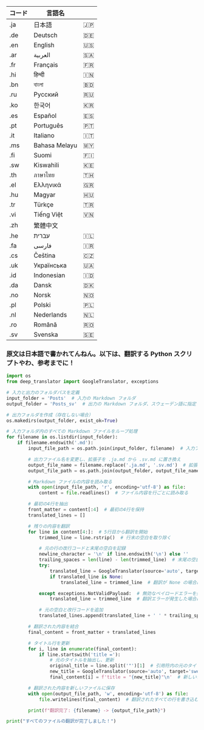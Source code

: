 | コード      | 言語名             |                    |
|-------------|-------------------|--------------------|
| .ja         | 日本語             | 🇯🇵                |
| .de         | Deutsch            | 🇩🇪                |
| .en         | English            | 🇺🇸                |
| .ar         | العربية             | 🇸🇦                |
| .fr         | Français           | 🇫🇷                |
| .hi         | हिन्दी             | 🇮🇳                |
| .bn         | বাংলা              | 🇧🇩                |
| .ru         | Русский            | 🇷🇺                |
| .ko         | 한국어             | 🇰🇷                |
| .es         | Español            | 🇪🇸                |
| .pt         | Português          | 🇵🇹                |
| .it         | Italiano           | 🇮🇹                |
| .ms         | Bahasa Melayu      | 🇲🇾                |
| .fi         | Suomi              | 🇫🇮                |
| .sw         | Kiswahili          | 🇰🇪                |
| .th         | ภาษาไทย            | 🇹🇭                |
| .el         | Ελληνικά           | 🇬🇷                |
| .hu         | Magyar             | 🇭🇺                |
| .tr         | Türkçe            | 🇹🇷                |
| .vi         | Tiếng Việt         | 🇻🇳                |
| .zh      | 繁體中文           |                    |
| .he        | עברית             | 🇮🇱                |
| .fa         | فارسی              | 🇮🇷                |
| .cs         | Čeština           | 🇨🇿                |
| .uk         | Українська        | 🇺🇦                |
| .id         | Indonesian         | 🇮🇩                |
| .da         | Dansk              | 🇩🇰                |
| .no         | Norsk              | 🇳🇴                |
| .pl         | Polski             | 🇵🇱                |
| .nl         | Nederlands         | 🇳🇱                |
| .ro         | Română             | 🇷🇴                |
| .sv         | Svenska            | 🇸🇪                |

### 原文は日本語で書かれてんねん。以下は、翻訳する Python スクリプトやわ、参考までに！

```python
import os
from deep_translator import GoogleTranslator, exceptions

# 入力と出力のフォルダパスを定義
input_folder = 'Posts'  # 入力の Markdown フォルダ
output_folder = 'Posts_sv'  # 出力の Markdown フォルダ、スウェーデン語に指定

# 出力フォルダを作成（存在しない場合）
os.makedirs(output_folder, exist_ok=True)

# 入力フォルダ内のすべての Markdown ファイルをループ処理
for filename in os.listdir(input_folder):
    if filename.endswith('.md'):
        input_file_path = os.path.join(input_folder, filename)  # 入力ファイルのパス

        # 出力ファイル名を変更し、拡張子を .ja.md から .sv.md に置き換え
        output_file_name = filename.replace('.ja.md', '.sv.md')  # 拡張子を置き換え
        output_file_path = os.path.join(output_folder, output_file_name)  # 出力ファイルのパス

        # Markdown ファイルの内容を読み取る
        with open(input_file_path, 'r', encoding='utf-8') as file:
            content = file.readlines()  # ファイル内容を行ごとに読み取る

        # 最初の4行を抽出
        front_matter = content[:4]  # 最初の4行を保持
        translated_lines = []

        # 残りの内容を翻訳
        for line in content[4:]:  # 5行目から翻訳を開始
            trimmed_line = line.rstrip()  # 行末の空白を取り除く

            # 元の行の改行コードと末尾の空白を記録
            newline_character = '\n' if line.endswith('\n') else ''
            trailing_spaces = len(line) - len(trimmed_line)  # 末尾の空白の数を計算
            try:
                translated_line = GoogleTranslator(source='auto', target='swedish').translate(trimmed_line)
                if translated_line is None:
                    translated_line = trimmed_line  # 翻訳が None の場合は元の行を使用

            except exceptions.NotValidPayload:  # 無効なペイロードエラーを処理
                translated_line = trimmed_line  # 翻訳エラーが発生した場合は元の行を使用

            # 元の空白と改行コードを追加
            translated_lines.append(translated_line + ' ' * trailing_spaces + newline_character)

        # 翻訳された内容を結合
        final_content = front_matter + translated_lines

        # タイトル行を更新
        for i, line in enumerate(final_content):
            if line.startswith('title ='):
                # 元のタイトルを抽出し、更新
                original_title = line.split('"')[1]  # 引用符内の元のタイトルを抽出
                new_title = GoogleTranslator(source='auto', target='swedish').translate(original_title)  # タイトルを翻訳
                final_content[i] = f'title = "{new_title}"\n'  # 新しいタイトルに置き換え

        # 翻訳された内容を新しいファイルに保存
        with open(output_file_path, 'w', encoding='utf-8') as file:
            file.writelines(final_content)  # 翻訳されたすべての行を書き込む

        print(f"翻訳完了: {filename} -> {output_file_path}")

print("すべてのファイルの翻訳が完了しました！")

